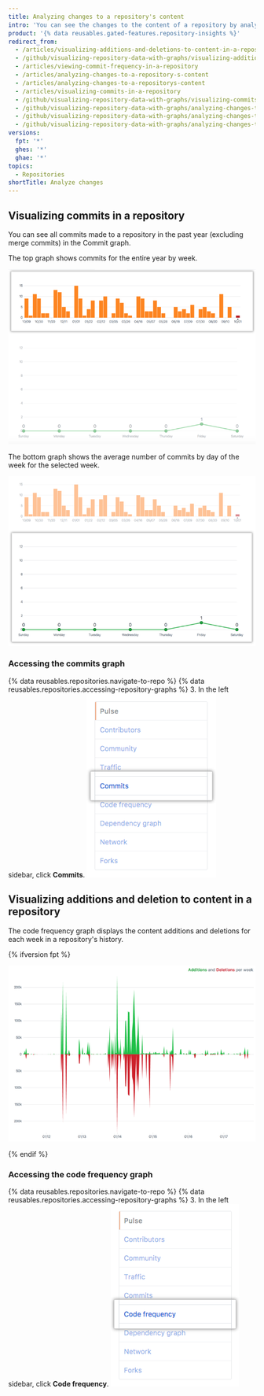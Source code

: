```yaml
---
title: Analyzing changes to a repository's content
intro: 'You can see the changes to the content of a repository by analyzing the repository''s commits, commit frequency, and content additions and deletions.'
product: '{% data reusables.gated-features.repository-insights %}'
redirect_from:
  - /articles/visualizing-additions-and-deletions-to-content-in-a-repository
  - /github/visualizing-repository-data-with-graphs/visualizing-additions-and-deletions-to-content-in-a-repository
  - /articles/viewing-commit-frequency-in-a-repository
  - /articles/analyzing-changes-to-a-repository-s-content
  - /articles/analyzing-changes-to-a-repositorys-content
  - /articles/visualizing-commits-in-a-repository
  - /github/visualizing-repository-data-with-graphs/visualizing-commits-in-a-repository
  - /github/visualizing-repository-data-with-graphs/analyzing-changes-to-a-repositorys-content
  - /github/visualizing-repository-data-with-graphs/analyzing-changes-to-a-repositorys-content/visualizing-commits-in-a-repository
  - /github/visualizing-repository-data-with-graphs/analyzing-changes-to-a-repositorys-content/visualizing-additions-and-deletions-to-content-in-a-repository
versions:
  fpt: '*'
  ghes: '*'
  ghae: '*'
topics:
  - Repositories
shortTitle: Analyze changes
---
```


## Visualizing commits in a repository

You can see all commits made to a repository in the past year (excluding merge commits) in the Commit graph.

The top graph shows commits for the entire year by week.

![Repository commit year graph](/assets/images/help/graphs/repo_commit_activity_year_graph.png)

The bottom graph shows the average number of commits by day of the week for the selected week.

![Repository commit week graph](/assets/images/help/graphs/repo_commit_activity_week_graph.png)

### Accessing the commits graph

{% data reusables.repositories.navigate-to-repo %}
{% data reusables.repositories.accessing-repository-graphs %}
3. In the left sidebar, click **Commits**. ![Commits tab](/assets/images/help/graphs/commits_tab.png)

## Visualizing additions and deletion to content in a repository

The code frequency graph displays the content additions and deletions for each week in a repository's history.

{% ifversion fpt %}

![Диаграмма частоты обновления кода](/assets/images/help/graphs/repo_code_frequency_graph_dotcom.png)

{% endif %}

### Accessing the code frequency graph

{% data reusables.repositories.navigate-to-repo %}
{% data reusables.repositories.accessing-repository-graphs %}
3. In the left sidebar, click **Code frequency**. ![Code frequency tab](/assets/images/help/graphs/code_frequency_tab.png)
